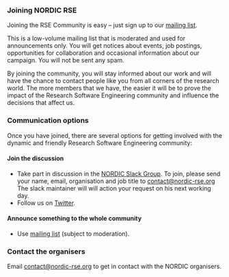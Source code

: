 ### Joining NORDIC RSE
Joining the RSE Community is easy – just sign up to our
[mailing list](https://mailman-mail5.webfaction.com/listinfo/nordicrse-discuss).

This is a low-volume mailing list that is moderated and used for
announcements only. You will get notices about events, job postings, 
opportunities for collaboration and occasional information about our 
campaign.  You will not be sent any spam. 

By joining the community, you will stay informed about our work 
and will have the chance to contact people like you from all 
corners of the research world. The more members that we have,
the easier it will be to prove the impact of the Research Software
Engineering community and influence the decisions that affect us.

### Communication options
Once you have joined, there are several options for getting 
involved with the dynamic and friendly Research Software Engineering community:

#### Join the discussion
- Take part in discussion in the [NORDIC Slack Group](https://ukrse.slack.com/messages/C2E3187PG).
To join, please send your name, email, organisation and job title to <contact@nordic-rse.org>
The slack maintainer will will action your request on his next working day.
- Follow us on [Twitter](https://twitter.com/nordic_rse).

#### Announce something to the whole community
- Use [mailing list](https://mailman-mail5.webfaction.com/listinfo/nordicrse-discuss) (subject to moderation).

### Contact the organisers
Email <contact@nordic-rse.org> to get in contact with the NORDIC organisers.
